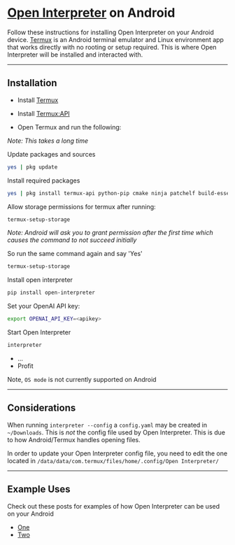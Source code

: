 # [Open Interpreter](https://github.com/KillianLucas/open-interpreter) on Android

Follow these instructions for installing Open Interpreter on your Android device. [Termux](https://termux.dev/en/) is an Android terminal emulator and Linux environment app that works directly with no rooting or setup required. This is where Open Interpreter will be installed and interacted with.

---
## Installation

- Install [Termux](https://github.com/termux/termux-app/releases/tag/v0.118.0)

- Install [Termux:API](https://github.com/termux/termux-api/releases/tag/v0.50.1)

- Open Termux and run the following:

_Note: This takes a long time_

Update packages and sources

```bash
yes | pkg update
```

Install required packages

```bash
yes | pkg install termux-api python-pip cmake ninja patchelf build-essential matplotlib rust binutils libzmq
```

Allow storage permissions for termux after running:

```bash
termux-setup-storage
```

_Note: Android will ask you to grant permission after the first time which causes the command to not succeed initially_

So run the same command again and say 'Yes'

```bash
termux-setup-storage
```

Install open interpreter

```bash
pip install open-interpreter
```

Set your OpenAI API key:

```bash
export OPENAI_API_KEY=<apikey>
```

Start Open Interpreter
```bash
interpreter
```
- ...
- Profit

Note, `OS mode` is not currently supported on Android

---

## Considerations
When running `interpreter --config` a `config.yaml` may be created in `~/Downloads`. This is *not* the config file used by Open Interpreter. This is due to how Android/Termux handles opening files.

In order to update your Open Interpreter config file, you need to edit the one located in `/data/data/com.termux/files/home/.config/Open Interpreter/`

---

## Example Uses

Check out these posts for examples of how Open Interpreter can be used on your Android
- [One](https://x.com/MikeBirdTech/status/1707108619529916820)
- [Two](https://x.com/MikeBirdTech/status/1711798317288419382)
